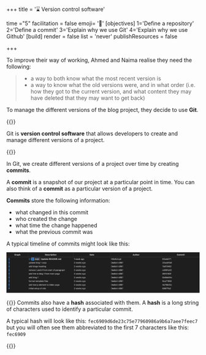+++
title = '⌛ Version control software'

time ="5"
facilitation = false
emoji= '🧩'
[objectives]
1='Define a repository'
2='Define a commit'
3='Explain why we use Git'
4='Explain why we use Github'
[build]
  render = false
  list = 'never'
  publishResources = false

+++

To improve their way of working, Ahmed and Naima realise they need the following:

> - a way to both know what the most recent version is
> - a way to know what the old versions were, and in what order (i.e. how they got to the current version, and what content they may have deleted that they may want to get back)

To manage the different versions of the blog project, they decide to use **Git**.

{{<note type="definition" title="definition: Git">}}

Git is **version control software** that allows developers to create and manage different versions of a project.

{{</note>}}

In Git, we create different versions of a project over time by creating **commits**.

A **commit** is a snapshot of our project at a particular point in time. You can also think of a **commit** as a particular version of a project.

**Commits** store the following information:

- what changed in this commit
- who created the change
- what time the change happened
- what the previous commit was

A typical timeline of commits might look like this:

![commit-history](commit-history-relative-dates.png)

{{<note type="note" title="Commit hashes">}}
Commits also have a **hash** associated with them. A **hash** is a long string of characters used to identify a particular commit.

A typical hash will look like this: `fec6909d6de23c75e77960986a9b6a7aee7feec7` but you will often see them abbreviated to the first 7 characters like this: `fec6909`

{{</note>}}
